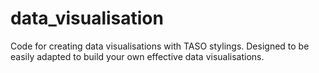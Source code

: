 # data_visualisation
Code for creating data visualisations with TASO stylings. Designed to be easily adapted to build your own effective data visualisations. 
